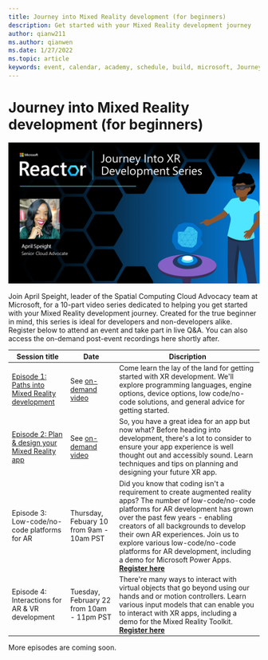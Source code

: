 ```yaml
---
title: Journey into Mixed Reality development (for beginners)
description: Get started with your Mixed Reality development journey
author: qianw211
ms.author: qianwen
ms.date: 1/27/2022
ms.topic: article
keywords: event, calendar, academy, schedule, build, microsoft, Journey, Mixed Reality development, beginners
---
```


# Journey into Mixed Reality development (for beginners)

![Journey into Mixed Reality development banner](images/mr-series-with-april-series-banner.png)

Join April Speight, leader of the Spatial Computing Cloud Advocacy team at Microsoft, for a 10-part video series dedicated to helping you get started with your Mixed Reality development journey. Created for the true beginner in mind, this series is ideal for developers and non-developers alike. Register below to attend an event and take part in live Q&A. You can also access the on-demand post-event recordings here shortly after. 

| Session title | Date | Discription|
|-------------|-------------|--------|
| [Episode 1: Paths into Mixed Reality development](https://www.youtube.com/watch?v=XNX3gQWOdA0&list=PLlrxD0HtieHg7iAQdchuIls-ATakL9jMZ&index=1) | See [on-demand video](https://www.youtube.com/watch?v=XNX3gQWOdA0&list=PLlrxD0HtieHg7iAQdchuIls-ATakL9jMZ&index=1) | Come learn the lay of the land for getting started with XR development. We'll explore programming languages, engine options, device options, low code/no-code solutions, and general advice for getting started. |
| [Episode 2: Plan & design your Mixed Reality app](https://www.youtube.com/watch?v=67NXMD7tf8s&list=PLlrxD0HtieHg7iAQdchuIls-ATakL9jMZ&index=1) | See [on-demand video](https://www.youtube.com/watch?v=67NXMD7tf8s&list=PLlrxD0HtieHg7iAQdchuIls-ATakL9jMZ&index=1) | So, you have a great idea for an app but now what? Before heading into development, there's a lot to consider to ensure your app experience is well thought out and accessibly sound. Learn techniques and tips on planning and designing your future XR app. |
| Episode 3: Low-code/no-code platforms for AR | Thursday, Febuary 10 from 9am - 10am PST | Did you know that coding isn't a requirement to create augmented reality apps? The number of low-code/no-code platforms for AR development has grown over the past few years - enabling creators of all backgrounds to develop their own AR experiences. Join us to explore various low-code/no-code platforms for AR development, including a demo for Microsoft Power Apps. [**Register here**](https://www.meetup.com/hololens-mr/events/283487520/) |
| Episode 4: Interactions for AR & VR development | Tuesday, February 22 from 10am - 11pm PST  | There're many ways to interact with virtual objects that go beyond using our hands and or motion controllers. Learn various input models that can enable you to interact with XR apps, including a demo for the Mixed Reality Toolkit. [**Register here**](https://www.meetup.com/hololens-mr/events/283487582/) |

More episodes are coming soon. 